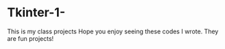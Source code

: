 # Tkinter-1-
This is my class projects
Hope you enjoy seeing these codes I wrote.
They are fun projects!
